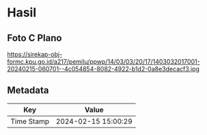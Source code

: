 # Hasil

## Foto C Plano

https://sirekap-obj-formc.kpu.go.id/a217/pemilu/ppwp/14/03/03/20/17/1403032017001-20240215-060701--4c054854-8082-4922-b1d2-0a8e3decacf3.jpg


## Metadata

| Key        | Value               |
| ---------- | ------------------- |
| Time Stamp | 2024-02-15 15:00:29 |




